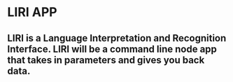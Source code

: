 # **LIRI APP**

## LIRI is a Language Interpretation and Recognition Interface. LIRI will be a command line node app that takes in parameters and gives you back data. ##